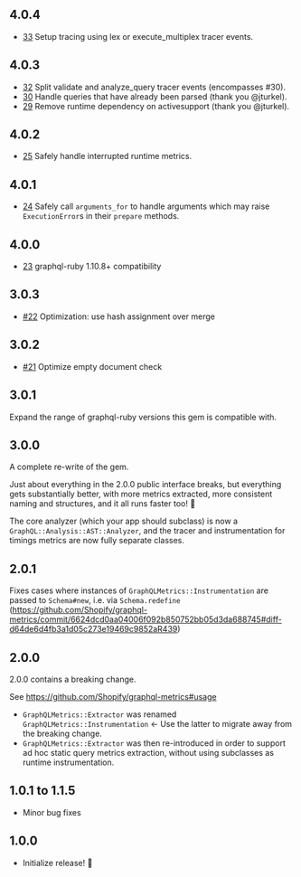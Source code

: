 4.0.4
-----
- [33](https://github.com/Shopify/graphql-metrics/pull/33) Setup tracing using lex or execute_multiplex tracer events.

4.0.3
-----
- [32](https://github.com/Shopify/graphql-metrics/pull/32) Split validate and analyze_query tracer events (encompasses #30).
- [30](https://github.com/Shopify/graphql-metrics/pull/30) Handle queries that have already been parsed (thank you @jturkel).
- [29](https://github.com/Shopify/graphql-metrics/pull/29) Remove runtime dependency on activesupport (thank you @jturkel).

4.0.2
-----
- [25](https://github.com/Shopify/graphql-metrics/pull/25) Safely handle interrupted runtime metrics.

4.0.1
-----
- [24](https://github.com/Shopify/graphql-metrics/pull/24) Safely call `arguments_for` to handle arguments which may
raise `ExecutionError`s in their `prepare` methods.

4.0.0
-----
- [23](https://github.com/Shopify/graphql-metrics/pull/23) graphql-ruby 1.10.8+ compatibility

3.0.3
-----

- [#22](https://github.com/Shopify/graphql-metrics/pull/22) Optimization: use hash assignment over merge

3.0.2
-----

- [#21](https://github.com/Shopify/graphql-metrics/pull/21) Optimize empty document check

3.0.1
-----

Expand the range of graphql-ruby versions this gem is compatible with.

3.0.0
-----

A complete re-write of the gem.

Just about everything in the 2.0.0 public interface breaks, but everything gets substantially better, with more metrics
extracted, more consistent naming and structures, and it all runs faster too! 🎉

The core analyzer (which your app should subclass) is now a `GraphQL::Analysis::AST::Analyzer`, and the tracer and
instrumentation for timings metrics are now fully separate classes.

2.0.1
-----

Fixes cases where instances of `GraphQLMetrics::Instrumentation` are passed to `Schema#new`, i.e. via `Schema.redefine`
(https://github.com/Shopify/graphql-metrics/commit/6624dcd0aa04006f092b850752bb05d3da688745#diff-d64de6d4fb3a1d05c273e19469c9852aR439)

2.0.0
-----

2.0.0 contains a breaking change.

See https://github.com/Shopify/graphql-metrics#usage

* `GraphQLMetrics::Extractor` was renamed `GraphQLMetrics::Instrumentation` <- Use the latter to migrate away from the
  breaking change.
* `GraphQLMetrics::Extractor` was then re-introduced in order to support ad hoc static query metrics extraction,
  without using subclasses as runtime instrumentation.


1.0.1 to 1.1.5
-----

* Minor bug fixes

1.0.0
-----

* Initialize release! 🎉
